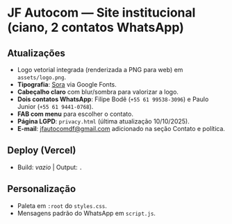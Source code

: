 # JF Autocom — Site institucional (ciano, 2 contatos WhatsApp)

## Atualizações
- Logo vetorial integrada (renderizada a PNG para web) em `assets/logo.png`.
- **Tipografia**: [Sora](https://fonts.google.com/specimen/Sora) via Google Fonts.
- **Cabeçalho claro** com blur/sombra para valorizar a logo.
- **Dois contatos WhatsApp**: Filipe Bodê (`+55 61 99538-3096`) e Paulo Junior (`+55 61 9441-0768`).
- **FAB com menu** para escolher o contato.
- **Página LGPD**: `privacy.html` (última atualização 10/10/2025).
- **E-mail**: jfautocomdf@gmail.com adicionado na seção Contato e política.

## Deploy (Vercel)
- Build: _vazio_ | Output: `.`

## Personalização
- Paleta em `:root` do `styles.css`.
- Mensagens padrão do WhatsApp em `script.js`.
